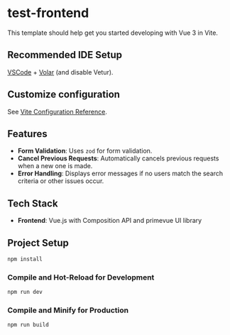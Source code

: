 # test-frontend

This template should help get you started developing with Vue 3 in Vite.

## Recommended IDE Setup

[VSCode](https://code.visualstudio.com/) + [Volar](https://marketplace.visualstudio.com/items?itemName=Vue.volar) (and disable Vetur).

## Customize configuration

See [Vite Configuration Reference](https://vitejs.dev/config/).

## Features

- **Form Validation**: Uses `zod` for form validation.
- **Cancel Previous Requests**: Automatically cancels previous requests when a new one is made.
- **Error Handling**: Displays error messages if no users match the search criteria or other issues occur.

## Tech Stack

- **Frontend**: Vue.js with Composition API and primevue UI library

## Project Setup

```sh
npm install
```

### Compile and Hot-Reload for Development

```sh
npm run dev
```

### Compile and Minify for Production

```sh
npm run build
```
